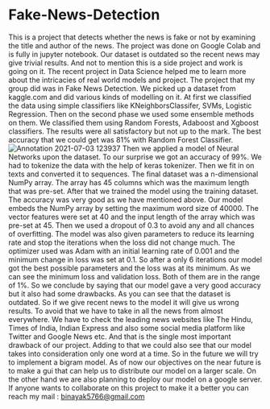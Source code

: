 # Fake-News-Detection
This is a project that detects whether the news is fake or not by examining the title and author of the news. The project was done on Google Colab and is fully in jupyter notebook. Our dataset is outdated so the recent news may give trivial results. And not to mention this is a side project and work is going on it.
The recent project in Data Science helped me to learn more about the intricacies of real world models and project. The project that my group did was in Fake News Detection. We picked up a dataset from kaggle.com and did various kinds of modelling on it. At first we classified the data using simple classifiers like KNeighborsClassifer, SVMs,  Logistic Regression. Then on the second phase we used some ensemble methods on them. We classified them using Random Forests, Adaboost and Xgboost classifiers. The results were all satisfactory but not up to the mark. The best accuracy that we could get was 81% with Random Forest Classifier. 
![Annotation 2021-07-03 123937](https://user-images.githubusercontent.com/61945939/124346343-ddd61080-dbfb-11eb-954a-a3954cb840ab.png)
Then we applied a model of Neural Networks upon the dataset. To our surprise we got an accuracy of 99%. We had to tokenize the data with the help of keras tokenizer. Then we fit in on texts and converted it to sequences. The final dataset was a n-dimensional NumPy array. The array has 45 columns which was the maximum length that was pre-set. After that we trained the model using the training dataset. The accuracy was very good as we have mentioned above. Our model embeds the NumPy array by setting the maximum word size of 40000. The vector features were set at 40 and the input length of the array which was pre-set at 45. Then we used a dropout of 0.3 to avoid any and all chances of overfitting. The model was also given parameters to reduce its learning rate and stop the iterations when the loss did not change much. The optimizer used was Adam with an initial learning rate of 0.001 and the minimum change in loss was set at 0.1. So after a only 6 iterations our model got the best possible parameters and the loss was at its minimum. As we can see the minimum loss and validation loss. Both of them are in the range of 1%. So we conclude by saying that our model gave a very good accuracy but it also had some drawbacks. 
As you can see that the dataset is outdated. So if we give recent news to the model it will give us wrong results. To avoid that we have to take in all the news from almost everywhere. We have to check the leading news websites like  The Hindu, Times of India, Indian Express and also some social media platform like Twitter and Google News etc. And that is the single most important drawback of our project. Adding to that we could also see that our model takes into consideration only one word at a time. So in the future we will try to implement a bigram model. As of now our objectives on the near future is to make a gui that can help us to distribute our model on a larger scale. On the other hand we are also planning to deploy our model on a google server.
If anyone wants to collaborate on this project to make it a better you can reach my mail : binayak5766@gmail.com
